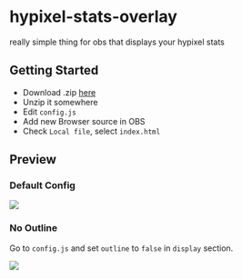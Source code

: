 # hypixel-stats-overlay

really simple thing for obs that displays your hypixel stats

## Getting Started

- Download .zip [here](https://github.com/mdashlw/hypixel-stats-overlay/archive/master.zip)
- Unzip it somewhere
- Edit `config.js`
- Add new Browser source in OBS
- Check `Local file`, select `index.html`

## Preview

### Default Config

![](https://media.discordapp.net/attachments/668319827764576257/757651900916170852/unknown.png)

### No Outline

Go to `config.js` and set `outline` to `false` in `display` section.

![](https://cdn.discordapp.com/attachments/668319827764576257/758208520339456030/unknown.png)
